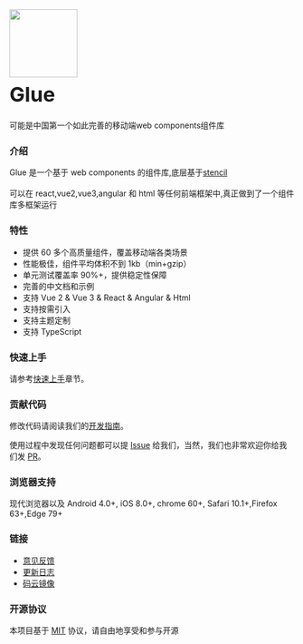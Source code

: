 <div class="card">
  <div class="van-doc-intro">
    <img class="van-doc-intro__logo" style="width: 120px; height: 120px;" src="https://grasilife.github.io/material/logo.svg">
    <h2 style="margin: 0; font-size: 36px; line-height: 60px;">Glue</h2>
    <p>可能是中国第一个如此完善的移动端web components组件库</p>
  </div>
</div>

### 介绍

Glue 是一个基于 web components 的组件库,底层基于[stencil](https://stenciljs.com/)<br><br>
可以在 react,vue2,vue3,angular 和 html 等任何前端框架中,真正做到了一个组件库多框架运行

### 特性

- 提供 60 多个高质量组件，覆盖移动端各类场景
- 性能极佳，组件平均体积不到 1kb（min+gzip）
- 单元测试覆盖率 90%+，提供稳定性保障
- 完善的中文档和示例
- 支持 Vue 2 & Vue 3 & React & Angular & Html
- 支持按需引入
- 支持主题定制
- 支持 TypeScript

### 快速上手

请参考[快速上手](#/zh-CN/quickstart)章节。

### 贡献代码

修改代码请阅读我们的[开发指南](#/zh-CN/contribution)。

使用过程中发现任何问题都可以提 [Issue](https://github.com/grasilife/glue/issues) 给我们，当然，我们也非常欢迎你给我们发 [PR](https://github.com/grasilife/glue/pulls)。

### 浏览器支持

现代浏览器以及 Android 4.0+, iOS 8.0+, chrome 60+, Safari 10.1+,Firefox 63+,Edge 79+

### 链接

- [意见反馈](https://github.com/grasilife/glue/issues)
- [更新日志](#/zh-CN/changelog)
- [码云镜像](https://gotab.gitee.io/glue/#/zh-CN/home)

### 开源协议

本项目基于 [MIT](https://zh.wikipedia.org/wiki/MIT%E8%A8%B1%E5%8F%AF%E8%AD%89) 协议，请自由地享受和参与开源
